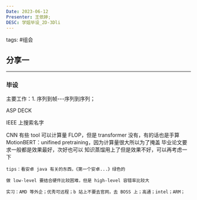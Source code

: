```yaml
---
Date: 2023-06-12
Presenter: 王依婷;
DESC: 学姐毕设_2D-3Dli
---
```

tags:  #组会 

## 分享一
***
### 毕设

主要工作：1. 序列到帧---序列到序列；

ASP DECK

IEEE 上搜索名字


CNN 有些 tool 可以计算量 FLOP，但是 transformer 没有，有的话也是手算
MotionBERT：unifined pretraining，因为计算量很大所以为了掩盖
毕业论文要求一般都是效果最好，次好也可以
知识蒸馏用上了但是效果不好，可以再考虑一下


```ad-tip
tips：看安卓 java 有关的东西，《第一个安卓...》绿色的

做 low-level 要结合硬件比较困难，但是 high-level 容错率比较大

实习：AMD 等外企；优秀可远程；b 站上不要去官网，去 BOSS 上；高通；intel；ARM；
```


